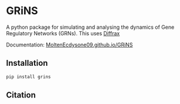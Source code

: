 # GRiNS

A python package for simulating and analysing the dynamics of Gene Regulatory Networks (GRNs). This uses [Diffrax](https://github.com/patrick-kidger/diffrax)

Documentation: [MoltenEcdysone09.github.io/GRiNS](https://MoltenEcdysone09.github.io/GRiNS)



## Installation

```bash
pip install grins
```

## Citation

<!-- 
## Commands

* `mkdocs new [dir-name]` - Create a new project.
* `mkdocs serve` - Start the live-reloading docs server.
* `mkdocs build` - Build the documentation site.
* `mkdocs -h` - Print help message and exit.

## Project layout

    mkdocs.yml    # The configuration file.
    docs/
        index.md  # The documentation homepage.
        ...       # Other markdown pages, images and other files. -->
